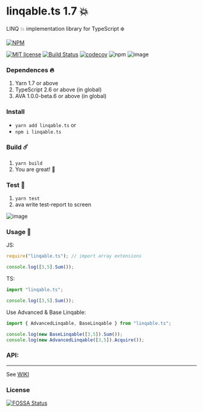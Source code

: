 # linqable.ts 1.7 💥
LINQ 💥 implementation library for TypeScript ❄️

[![NPM](https://nodei.co/npm/linqable.ts.png?downloads=true&downloadRank=true&stars=true)](https://nodei.co/npm/linqable.ts/)       

[![MIT license](http://img.shields.io/badge/license-MIT-brightgreen.svg)](http://opensource.org/licenses/MIT)
[![Build Status](https://travis-ci.org/0xF6/linqable.ts.svg?branch=master)](https://travis-ci.org/0xF6/linqable.ts)
[![codecov](https://codecov.io/gh/0xF6/linqable.ts/branch/master/graph/badge.svg)](https://codecov.io/gh/0xF6/linqable.ts) 
![npm](https://img.shields.io/npm/dt/linqable.ts.svg)
![image](https://david-dm.org/0xF6/linqable.ts.svg)


### Dependences 🔥
1. Yarn 1.7 or above
2. TypeScript 2.6 or above (in global)
3. AVA 1.0.0-beta.6 or above (in global)

### Install
- `yarn add linqable.ts`
or
- `npm i linqable.ts`

### Build ☄️
1. `yarn build`
2. You are great! 💫

### Test 🍒
1. `yarn test`
2. ava write test-report to screen

![image](https://user-images.githubusercontent.com/13326808/41082352-ad6fe5f4-6a36-11e8-8e51-4d98f0dec746.png)


### Usage 🌱
JS:   
```JavaScript
require("linqable.ts"); // import array extensions

console.log([3,5].Sum());
```
TS:   
```TypeScript
import "linqable.ts";

console.log([3,5].Sum());
```

Use Advanced & Base Linqable:
    
```TypeScript
import { AdvancedLinqable, BaseLinqable } from "linqable.ts";

console.log(new BaseLinqable([3,5]).Sum());
console.log(new AdvancedLinqable([3,5]).Acquire());
```


### API:
<hr/>   

See [WIKI](https://github.com/0xF6/linqable.ts/wiki)



### License

[![FOSSA Status](https://app.fossa.io/api/projects/git%2Bgithub.com%2F0xF6%2Flinq.ts.svg?type=large)](https://app.fossa.io/projects/git%2Bgithub.com%2F0xF6%2Flinq.ts?ref=badge_large)
